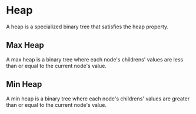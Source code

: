 # Heap

A heap is a specialized binary tree that satisfies the heap property.

## Max Heap

A max heap is a binary tree where each node's childrens' values are less than or equal to the current node's value.

## Min Heap

A min heap is a binary tree where each node's childrens' values are greater than or equal to the current node's value.
